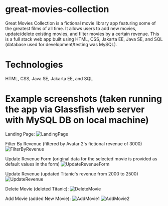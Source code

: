 # great-movies-collection
Great Movies Collection is a fictional movie library app featuring some of the greatest films of all time. It allows users to add new movies, update/delete existing movies, and filter movies by a certain revenue. This is a full stack web app built using HTML, CSS, Jakarta EE, Java SE, and SQL (database used for development/testing was MySQL).

# Technologies
HTML, CSS, Java SE, Jakarta EE, and SQL

# Example screenshots (taken running the app via Glassfish web server with MySQL DB on local machine)
Landing Page:
![LandingPage](https://github.com/jdouglas9025/great-movies-collection/assets/111395383/dc25a428-43f8-4a6b-b2c5-e803210ddd48)

Filter By Revenue (filtered by Avatar 2's fictional revenue of 3000)
![FilterByRevenue](https://github.com/jdouglas9025/great-movies-collection/assets/111395383/e297a3fc-cbb1-422b-9acf-9b249254746d)

Update Revenue Form (original data for the selected movie is provided as default values in the form)
![UpdateRevenueForm](https://github.com/jdouglas9025/great-movies-collection/assets/111395383/b964e551-a53b-48d9-9605-cfbd1381ba39)

Update Revenue (updated Titanic's revenue from 2000 to 2500)
![UpdateRevenue](https://github.com/jdouglas9025/great-movies-collection/assets/111395383/0739367b-126f-406f-89f1-abd2a58cee2b)

Delete Movie (deleted Titanic):
![DeleteMovie](https://github.com/jdouglas9025/great-movies-collection/assets/111395383/595790f1-cc8b-4f27-8e3c-6a4d7fc3083f)

Add Movie (added New Movie):
![AddMovie1](https://github.com/jdouglas9025/great-movies-collection/assets/111395383/124bd094-7857-4afb-bd3e-3bacb9ce39d8)
![AddMovie2](https://github.com/jdouglas9025/great-movies-collection/assets/111395383/5efd1833-0550-4062-9fc2-0b8495635722)
